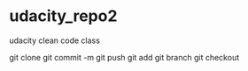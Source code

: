 # udacity_repo2
udacity clean code class

git clone
git commit -m
git push
git add
git branch
git checkout
